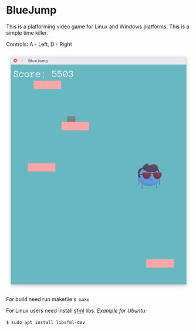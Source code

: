 # BlueJump
This is a platforming video game for Linux and Windows platforms. This is a simple time killer.

Controls: A - Left, D - Right

![Game Screenshot](https://github.com/Zivit/BlueJump/blob/master/screenshot.png)

For build need run makefile
`$ make`

For Linux users need install [sfml](http://www.sfml-dev.org/index.php "Simple and Fast Multimedia Library") libs.
*Example for Ubuntu:* 

`$ sudo apt install libsfml-dev`
